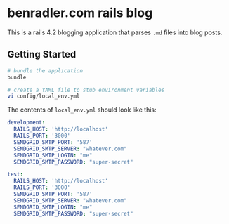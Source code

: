 # benradler.com rails blog
This is a rails 4.2 blogging application that parses `.md` files into blog posts.

## Getting Started

```sh
# bundle the application
bundle

# create a YAML file to stub environment variables
vi config/local_env.yml
```

The contents of `local_env.yml` should look like this:

```yaml
development:
  RAILS_HOST: 'http://localhost'
  RAILS_PORT: '3000'
  SENDGRID_SMTP_PORT: '587'
  SENDGRID_SMTP_SERVER: "whatever.com"
  SENDGRID_SMTP_LOGIN: "me"
  SENDGRID_SMTP_PASSWORD: "super-secret"

test:
  RAILS_HOST: 'http://localhost'
  RAILS_PORT: '3000'
  SENDGRID_SMTP_PORT: '587'
  SENDGRID_SMTP_SERVER: "whatever.com"
  SENDGRID_SMTP_LOGIN: "me"
  SENDGRID_SMTP_PASSWORD: "super-secret"
```
